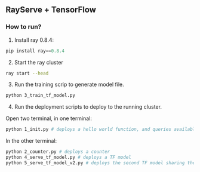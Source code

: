 ## RayServe + TensorFlow

### How to run?

1. Install ray 0.8.4:

```python
pip install ray==0.8.4
```

2. Start the ray cluster

```bash
ray start --head
```

3. Run the training scrip to generate model file.

```bash
python 3_train_tf_model.py
```

4. Run the deployment scripts to deploy to the running cluster.

Open two terminal, in one terminal:

```bash
python 1_init.py # deploys a hello world function, and queries available routes in while True loop
```

In the other terminal:

```bash
python 2_counter.py # deploys a counter
python 4_serve_tf_model.py # deploys a TF model
python 5_serve_tf_model_v2.py # deploys the second TF model sharing the same /mnist route
```
